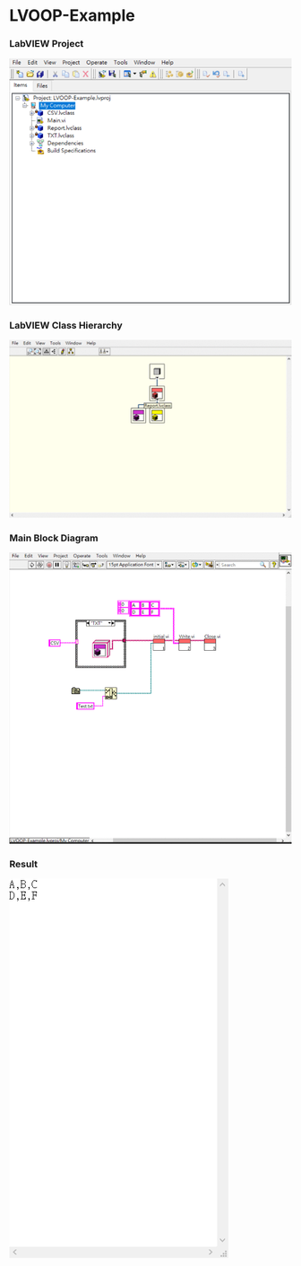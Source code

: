 # LVOOP-Example
### LabVIEW Project
![LabVIEW Project](https://github.com/Offliners/LabVIEW_projects/blob/master/Medium/LVOOP-Example/LVOOP-Example.lvproj%20-%20Project%20Explorer.png)

### LabVIEW Class Hierarchy
![LabVIEW Class Hierarchy](https://github.com/Offliners/LabVIEW_projects/blob/master/Medium/LVOOP-Example/LabVIEW%20Class%20Hierarchy.gif)

### Main Block Diagram 
![Main Block Diagram](https://github.com/Offliners/LabVIEW_projects/blob/master/Medium/LVOOP-Example/Main.vi%20block%20diagram.gif)

### Result
![Result](https://github.com/Offliners/LabVIEW_projects/blob/master/Medium/LVOOP-Example/LVOOP-Example%20result.gif)
